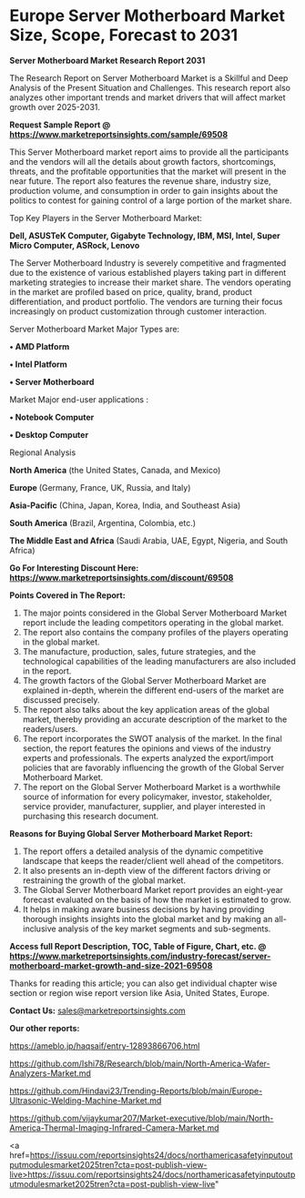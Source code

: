 
# Europe Server Motherboard Market Size, Scope, Forecast to 2031

<strong>Server Motherboard Market Research Report 2031</strong>

The Research Report on Server Motherboard Market is a Skillful and Deep Analysis of the Present Situation and Challenges. This research report also analyzes other important trends and market drivers that will affect market growth over 2025-2031.

<strong>Request Sample Report @ <a href=https://www.marketreportsinsights.com/sample/69508>https://www.marketreportsinsights.com/sample/69508</a></strong>

This Server Motherboard market report aims to provide all the participants and the vendors will all the details about growth factors, shortcomings, threats, and the profitable opportunities that the market will present in the near future. The report also features the revenue share, industry size, production volume, and consumption in order to gain insights about the politics to contest for gaining control of a large portion of the market share.

Top Key Players in the Server Motherboard Market:

<strong>Dell, ASUSTeK Computer, Gigabyte Technology, IBM, MSI, Intel, Super Micro Computer, ASRock, Lenovo</strong>

The Server Motherboard Industry is severely competitive and fragmented due to the existence of various established players taking part in different marketing strategies to increase their market share. The vendors operating in the market are profiled based on price, quality, brand, product differentiation, and product portfolio. The vendors are turning their focus increasingly on product customization through customer interaction.

Server Motherboard Market Major Types are:

<strong>• AMD Platform

• Intel Platform

• Server Motherboard</strong>

Market Major end-user applications :

<strong>• Notebook Computer

• Desktop Computer</strong>

Regional Analysis

</u><strong><b>North America</b></strong> (the United States, Canada, and Mexico)

<strong><b>Europe </b></strong>(Germany, France, UK, Russia, and Italy)

<strong><b>Asia-Pacific</b></strong> (China, Japan, Korea, India, and Southeast Asia)

<strong><b>South America</b></strong> (Brazil, Argentina, Colombia, etc.)

<strong><b>The Middle East and Africa</b></strong> (Saudi Arabia, UAE, Egypt, Nigeria, and South Africa)

<strong>Go For Interesting Discount Here: <a href=https://www.marketreportsinsights.com/discount/69508>https://www.marketreportsinsights.com/discount/69508</a></strong>

<strong>Points Covered in The Report:</strong>
<ol>
  <li>The major points considered in the Global Server Motherboard Market report include the leading competitors operating in the global market.</li>
  <li>The report also contains the company profiles of the players operating in the global market.</li>
  <li>The manufacture, production, sales, future strategies, and the technological capabilities of the leading manufacturers are also included in the report.</li>
  <li>The growth factors of the Global Server Motherboard Market are explained in-depth, wherein the different end-users of the market are discussed precisely.</li>
  <li>The report also talks about the key application areas of the global market, thereby providing an accurate description of the market to the readers/users.</li>
  <li>The report incorporates the SWOT analysis of the market. In the final section, the report features the opinions and views of the industry experts and professionals. The experts analyzed the export/import policies that are favorably influencing the growth of the Global Server Motherboard Market.</li>
  <li>The report on the Global Server Motherboard Market is a worthwhile source of information for every policymaker, investor, stakeholder, service provider, manufacturer, supplier, and player interested in purchasing this research document.</li>
</ol>
<strong>Reasons for Buying Global Server Motherboard Market Report:</strong>

<ol>
  <li>The report offers a detailed analysis of the dynamic competitive landscape that keeps the reader/client well ahead of the competitors.</li>
  <li>It also presents an in-depth view of the different factors driving or restraining the growth of the global market.</li>
  <li>The Global Server Motherboard Market report provides an eight-year forecast evaluated on the basis of how the market is estimated to grow.</li>
  <li>It helps in making aware business decisions by having providing thorough insights insights into the global market and by making an all-inclusive analysis of the key market segments and sub-segments.</li>
</ol>
<strong>Access full Report Description, TOC, Table of Figure, Chart, etc. @ <a href=https://www.marketreportsinsights.com/industry-forecast/server-motherboard-market-growth-and-size-2021-69508>https://www.marketreportsinsights.com/industry-forecast/server-motherboard-market-growth-and-size-2021-69508</a></strong>


Thanks for reading this article; you can also get individual chapter wise section or region wise report version like Asia, United States, Europe.

<strong>Contact Us:</strong>
sales@marketreportsinsights.com

<strong>Our other reports:</strong>

<a href=https://ameblo.jp/haqsaif/entry-12893866706.html>https://ameblo.jp/haqsaif/entry-12893866706.html</a>

<a href=https://github.com/Ishi78/Research/blob/main/North-America-Wafer-Analyzers-Market.md>https://github.com/Ishi78/Research/blob/main/North-America-Wafer-Analyzers-Market.md</a>

<a href=https://github.com/Hindavi23/Trending-Reports/blob/main/Europe-Ultrasonic-Welding-Machine-Market.md>https://github.com/Hindavi23/Trending-Reports/blob/main/Europe-Ultrasonic-Welding-Machine-Market.md</a>

<a href=https://github.com/vijaykumar207/Market-executive/blob/main/North-America-Thermal-Imaging-Infrared-Camera-Market.md>https://github.com/vijaykumar207/Market-executive/blob/main/North-America-Thermal-Imaging-Infrared-Camera-Market.md</a>

<a href=https://issuu.com/reportsinsights24/docs/northamericasafetyinputoutputmodulesmarket2025tren?cta=post-publish-view-live>https://issuu.com/reportsinsights24/docs/northamericasafetyinputoutputmodulesmarket2025tren?cta=post-publish-view-live</a>"
